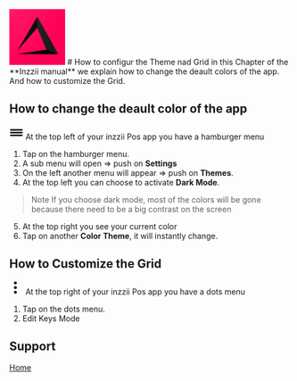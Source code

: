 <img src="../Assets/Pictures/play_store_512.png" alt="inzzii logo" width="100"/>
# How to configur the Theme nad Grid
in this Chapter of the **Inzzii manual** we explain how to change the deault colors of the app. And how to customize the Grid.

## How to change the deault color of the app

<img src="../Assets/Pictures/Hmenu.png" alt="hamburgermenu" width="25" height="25"/> At the top left of your inzzii Pos app you have a hamburger menu 
1. Tap on the hamburger menu.
2. A sub menu will open => push on **Settings**
3. On the left another menu will appear => push on **Themes**. 
4. At the top left you can choose to activate **Dark Mode**.
>Note If you choose dark mode, most of the colors will be gone because there need to be a big contrast on the screen
5. At the top right you see your current color
6. Tap on another **Color Theme**, it will instantly change.

## How to Customize the Grid

<img src="../Assets/Pictures/3dots.png" alt="dotsmenu" width="25" height="25"/> At the top right of your inzzii Pos app you have a dots menu
1. Tap on the dots menu.
1. Edit Keys Mode

## Support
[Home](../index.md)
